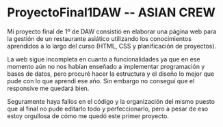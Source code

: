 # ProyectoFinal1DAW -- ASIAN CREW
Mi proyecto final de 1º de DAW consistió en elaborar una página web para la gestión de un restaurante asiático utilizando los conocimientos aprendidos a lo largo del curso (HTML, CSS y planificación de proyectos). 

La web sigue incompleta en cuanto a funcionalidades ya que en ese momento aún no nos habían enseñado a implementar programación y bases de datos, pero procuré hacer la estructura y el diseño lo mejor que pude con lo que aprendí ese año. Sin embargo no conseguí que el responsive me quedará bien. 

Seguramente haya fallos en el código y la organización del mismo puesto que al final no pude editarlo todo y perfeccionarlo, pero a pesar de eso estoy orgullosa de cómo me quedó este primer proyecto.
